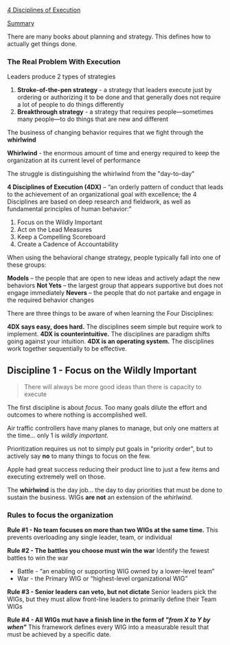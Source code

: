 [4 Disciplines of Execution]()

[Summary](https://theprocesshacker.com/blog/4-disciplines-of-execution-book-summary/)

There are many books about planning and strategy.  This defines how to actually get things done.


### The Real Problem With Execution

Leaders produce 2 types of strategies

1. **Stroke-of-the-pen strategy** - a strategy that leaders execute just by ordering or authorizing it to be done and that generally does not require a lot of people to do things differently
2. **Breakthrough strategy** - a strategy that requires people—sometimes many people—to do things that are new and different

The business of changing behavior requires that we fight through the **whirlwind**

**Whirlwind** - the enormous amount of time and energy required to keep the organization at its current level of performance

The struggle is distinguishing the whirlwind from the "day-to-day"

**4 Disciplines of Execution (4DX)** – “an orderly pattern of conduct that leads to the achievement of an organizational goal with excellence; the 4 Disciplines are based on deep research and fieldwork, as well as fundamental principles of human behavior:”

1. Focus on the Wildly Important
2. Act on the Lead Measures
3. Keep a Compelling Scoreboard
4. Create a Cadence of Accountability


When using the behavioral change strategy, people typically fall into one of these groups:

**Models** – the people that are open to new ideas and actively adapt the new behaviors
**Not Yets** – the largest group that appears supportive but does not engage immediately
**Nevers** – the people that do not partake and engage in the required behavior changes

There are three things to be aware of when learning the Four Disciplines:

**4DX says easy, does hard.** The disciplines seem simple but require work to implement.
**4DX is counterintuitive.** The disciplines are paradigm shifts going against your intuition.
**4DX is an operating system.** The disciplines work together sequentially to be effective.


## Discipline 1 - Focus on the Wildly Important

> There will always be more good ideas than there is capacity to execute

The first discipline is about *focus*.  Too many goals dilute the effort and outcomes to where nothing is accomplished well.  

Air traffic controllers have many planes to manage, but only one matters at the time... only 1 is *wildly important*.  

Prioritization requires us not to simply put goals in "priority order", but to actively say **no** to many things to focus on the few.

Apple had great success reducing their product line to just a few items and executing extremely well on those.

The **whirlwind** is the day job... the day to day priorities that must be done to sustain the business.  WIGs **are not** an extension of the *whirlwind*.  

### Rules to focus the organization

**Rule #1 - No team focuses on more than two WIGs at the same time.**
This prevents overloading any single leader, team, or individual

**Rule #2 - The battles you choose must win the war**
Identify the fewest battles to win the war
- Battle - “an enabling or supporting WIG owned by a lower-level team”
- War - the Primary WIG or “highest-level organizational WIG”

**Rule #3 - Senior leaders can veto, but not dictate**
Senior leaders pick the WIGs, but they must allow front-line leaders to primarily define their Team WIGs

**Rule #4 - All WIGs mut have a finish line in the form of *"from X to Y by when"***
This framework defines every WIG into a measurable result that must be achieved by a specific date.
